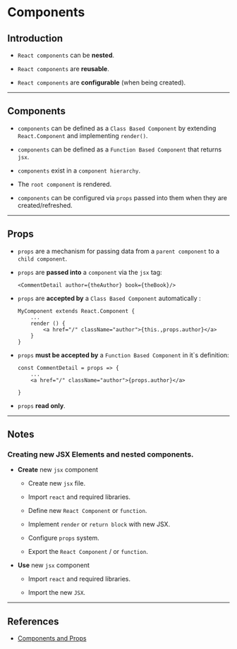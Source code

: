 # Components

## Introduction

* `React components` can be __nested__.

* `React components` are __reusable__.

* `React components` are __configurable__ (when being created).

---

## Components

* `components` can be defined as a `Class Based Component` by extending `React.Component` and implementing `render()`.

* `components` can be defined as a `Function Based Component` that returns `jsx`.

* `components` exist in a `component hierarchy`.

* The `root component` is rendered.

* `components` can be configured via `props` passed into them when they are created/refreshed.

---

## Props

* `props` are a mechanism for passing data from a `parent component` to a `child component`.

* `props` are __passed into__ a `component` via the `jsx` tag:
    ```
    <CommentDetail author={theAuthor} book={theBook}/>
    ```

* `props` are __accepted by__ a `Class Based Component` automatically :
    ```
    MyComponent extends React.Component {
        ...
        render () {
            <a href="/" className="author">{this.,props.author}</a>
        }
    }
    ```

* `props` __must be accepted by__ a `Function Based Component` in it`s definition:
    ```
    const CommentDetail = props => {
        ...
        <a href="/" className="author">{props.author}</a>

    }
    ```

* `props` __read only__.

---

## Notes

### Creating new JSX Elements and nested components.

* __Create__ new `jsx` component

    * Create new `jsx` file.

    * Import `react` and required libraries.

    * Define new `React Component` or `function`.

    * Implement `render` or `return block` with new JSX.

    * Configure `props` system.

    * Export the `React Component` / or `function`.

* __Use__ new `jsx` component

    * Import `react` and required libraries.

    * Import the new `JSX`.


---

## References

* [Components and Props](https://reactjs.org/docs/components-and-props.html)



